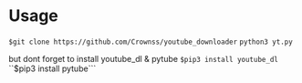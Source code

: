 # Usage

```$git clone https://github.com/Crownss/youtube_downloader```
```python3 yt.py```

but dont forget to install youtube_dl & pytube
```$pip3 install youtube_dl```
``$pip3 install pytube```
